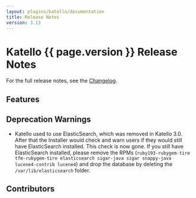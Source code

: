 ```yaml
---
layout: plugins/katello/documentation
title: Release Notes
version: 3.13
---
```


# Katello {{ page.version }} Release Notes

For the full release notes, see the [Changelog](https://github.com/Katello/katello/blob/master/CHANGELOG.md).

## Features

## Deprecation Warnings

* Katello used to use ElasticSearch, which was removed in Katello 3.0. After that the Installer would check and warn users if they would still have ElasticSearch installed. This check is now gone. If you still have ElasticSearch installed, please remove the RPMs (`ruby193-rubygem-tire tfm-rubygem-tire elasticsearch sigar-java sigar snappy-java lucene4-contrib lucene4`) and drop the database by deleting the `/var/lib/elasticsearch` folder.

## Contributors

